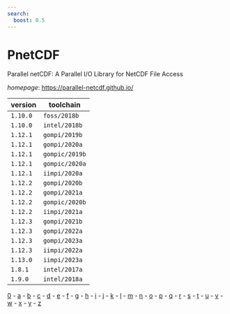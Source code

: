 ```yaml
---
search:
  boost: 0.5
---
```

# PnetCDF

Parallel netCDF: A Parallel I/O Library for NetCDF File Access

*homepage*: <https://parallel-netcdf.github.io/>

version | toolchain
--------|----------
``1.10.0`` | ``foss/2018b``
``1.10.0`` | ``intel/2018b``
``1.12.1`` | ``gompi/2019b``
``1.12.1`` | ``gompi/2020a``
``1.12.1`` | ``gompic/2019b``
``1.12.1`` | ``gompic/2020a``
``1.12.1`` | ``iimpi/2020a``
``1.12.2`` | ``gompi/2020b``
``1.12.2`` | ``gompi/2021a``
``1.12.2`` | ``gompic/2020b``
``1.12.2`` | ``iimpi/2021a``
``1.12.3`` | ``gompi/2021b``
``1.12.3`` | ``gompi/2022a``
``1.12.3`` | ``gompi/2023a``
``1.12.3`` | ``iimpi/2022a``
``1.13.0`` | ``iimpi/2023a``
``1.8.1`` | ``intel/2017a``
``1.9.0`` | ``intel/2018a``

[0](../0/index.md) - [a](../a/index.md) - [b](../b/index.md) - [c](../c/index.md) - [d](../d/index.md) - [e](../e/index.md) - [f](../f/index.md) - [g](../g/index.md) - [h](../h/index.md) - [i](../i/index.md) - [j](../j/index.md) - [k](../k/index.md) - [l](../l/index.md) - [m](../m/index.md) - [n](../n/index.md) - [o](../o/index.md) - [p](../p/index.md) - [q](../q/index.md) - [r](../r/index.md) - [s](../s/index.md) - [t](../t/index.md) - [u](../u/index.md) - [v](../v/index.md) - [w](../w/index.md) - [x](../x/index.md) - [y](../y/index.md) - [z](../z/index.md)

